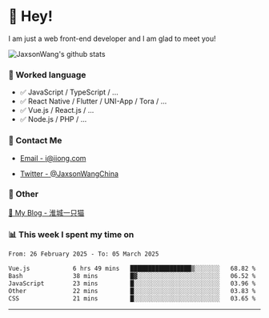 # 👋 Hey!

I am just a web front-end developer and I am glad to meet you!

![JaxsonWang's github stats](https://github-readme-stats.vercel.app/api?username=JaxsonWang&&show_icons=true&&title_color=1abc9c&&icon_color=1abc9c)


### 📝 Worked language

- ✅ JavaScript / TypeScript / ...
- ✅ React Native / Flutter / UNI-App / Tora / ...
- ✅ Vue.js / React.js / ...
- ✅ Node.js / PHP / ...

### 📮 Contact Me

- [Email - i@iiong.com](mailto:i@iiong.com)

- [Twitter - @JaxsonWangChina](https://twitter.com/JaxsonWangChina)

### 🤪 Other

[📌 My Blog - 淮城一只猫](https://iiong.com)

### 📊 This week I spent my time on

<!--START_SECTION:waka-->

```txt
From: 26 February 2025 - To: 05 March 2025

Vue.js            6 hrs 49 mins   █████████████████▒░░░░░░░   68.82 %
Bash              38 mins         █▓░░░░░░░░░░░░░░░░░░░░░░░   06.52 %
JavaScript        23 mins         █░░░░░░░░░░░░░░░░░░░░░░░░   03.96 %
Other             22 mins         █░░░░░░░░░░░░░░░░░░░░░░░░   03.83 %
CSS               21 mins         █░░░░░░░░░░░░░░░░░░░░░░░░   03.65 %
```

<!--END_SECTION:waka-->

---
